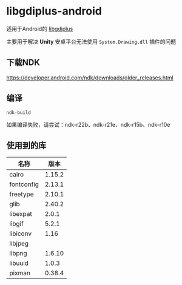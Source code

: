 ﻿# libgdiplus-android
适用于Android的 [libgdiplus](https://github.com/mono/libgdiplus)

主要用于解决 **Unity** 安卓平台无法使用 `System.Drawing.dll` 插件的问题

## 下载NDK
https://developer.android.com/ndk/downloads/older_releases.html

## 编译
```
ndk-build
```

如果编译失败，请尝试：ndk-r22b、ndk-r21e、ndk-r15b、ndk-r10e

## 使用到的库
|    名称    |   版本   |
| ---------- | -------- |
| cairo      |  1.15.2  |
| fontconfig |  2.13.1  |
| freetype   |  2.10.1  |
| glib       |  2.40.2  |
| libexpat   |  2.0.1   |
| libgif     |  5.2.1   |
| libiconv   |  1.16    |
| libjpeg    |          |
| libpng     |  1.6.10  |
| libuuid    |  1.0.3   |
| pixman     |  0.38.4  |
